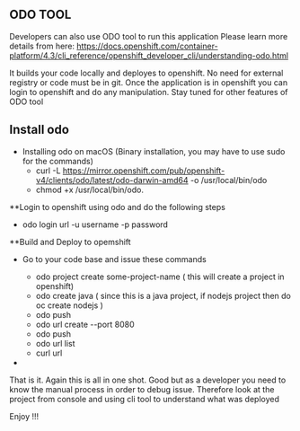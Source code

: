 ## ODO TOOL 
Developers can also use ODO tool to run this application
Please learn more details from here: https://docs.openshift.com/container-platform/4.3/cli_reference/openshift_developer_cli/understanding-odo.html

It builds your code locally and deployes to openshift. No need for external registry or code must be in git. Once the application is in openshift you can login to openshift and do any manipulation. Stay tuned for other features of ODO tool

## Install odo
- Installing odo on macOS (Binary installation, you may have to use sudo for the commands)
   - curl -L https://mirror.openshift.com/pub/openshift-v4/clients/odo/latest/odo-darwin-amd64 -o /usr/local/bin/odo
   - chmod +x /usr/local/bin/odo.   

**Login to openshift using odo and do the following steps

- odo login url -u username -p password

                  
**Build and Deploy to opemshift

- Go to your code base and issue these commands
  - odo project create some-project-name      ( this will create a project in openshift)
  - odo create java            ( since this is a java project, if nodejs project then do oc create nodejs )
  - odo push
  - odo url create --port 8080
  - odo push
  - odo url list
  - curl url
  
-   
That is it. 
Again this is all in one shot. Good but as a developer you need to know the manual process in order to debug issue. Therefore look at the project from console and using cli tool to understand what was deployed

Enjoy !!!


